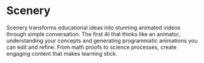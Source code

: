 # Scenery
Scenery transforms educational ideas into stunning animated videos through simple conversation. The first AI that thinks like an animator, understanding your concepts and generating programmatic animations you can edit and refine. From math proofs to science processes, create engaging content that makes learning stick.
